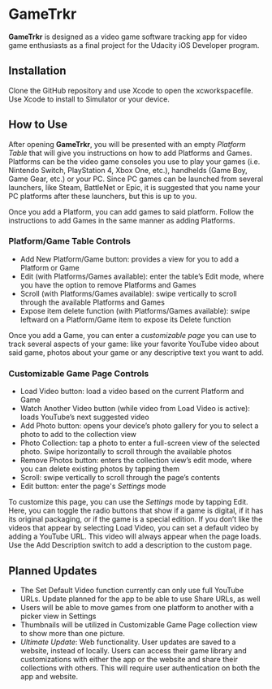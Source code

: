 # GameTrkr
**GameTrkr** is designed as a video game software tracking app for video game enthusiasts as a final project for the Udacity iOS Developer program.

## Installation
Clone the GitHub repository and use Xcode to open the xcworkspacefile.  Use Xcode to install to Simulator or your device.

## How to Use
After opening **GameTrkr**, you will be presented with an empty *Platform Table* that will give you instructions on how to add Platforms and Games.  Platforms can be the video game consoles you use to play your games (i.e. Nintendo Switch, PlayStation 4, Xbox One, etc.), handhelds (Game Boy, Game Gear, etc.) or your PC.  Since PC games can be launched from several launchers, like Steam, BattleNet or Epic, it is suggested that you name your PC platforms after these launchers, but this is up to you.

Once you add a Platform, you can add games to said platform.  Follow the instructions to add Games in the same manner as adding Platforms.

### Platform/Game Table Controls
-	Add New Platform/Game button: provides a view for you to add a Platform or Game
-	Edit (with Platforms/Games available): enter the table’s Edit mode, where you have the option to remove Platforms and Games
-	Scroll (with Platforms/Games available): swipe vertically to scroll through the available Platforms and Games
-	Expose item delete function (with Platforms/Games available):  swipe leftward on a Platform/Game item to expose its Delete function

Once you add a Game, you can enter a *customizable page* you can use to track several aspects of your game: like your favorite YouTube video about said game, photos about your game or any descriptive text you want to add.

### Customizable Game Page Controls
-	Load Video button: load a video based on the current Platform and Game
-	Watch Another Video button (while video from Load Video is active): loads YouTube’s next suggested video
-	Add Photo button: opens your device’s photo gallery for you to select a photo to add to the collection view
-	Photo Collection: tap a photo to enter a full-screen view of the selected photo.  Swipe horizontally to scroll through the available photos
-	Remove Photos button: enters the collection view’s edit mode, where you can delete existing photos by tapping them
-	Scroll: swipe vertically to scroll through the page’s contents
-	Edit button: enter the page's *Settings* mode

To customize this page, you can use the *Settings* mode by tapping Edit.  Here, you can toggle the radio buttons that show if a game is digital, if it has its original packaging, or if the game is a special edition.  If you don’t like the videos that appear by selecting Load Video, you can set a default video by adding a YouTube URL.  This video will always appear when the page loads.  Use the Add Description switch to add a description to the custom page.


## Planned Updates
-	The Set Default Video function currently can only use full YouTube URLs.  Update planned for the app to be able to use Share URLs, as well
-	Users will be able to move games from one platform to another with a picker view in Settings
- Thumbnails will be utilized in Customizable Game Page collection view to show more than one picture.
-	*Ultimate Update*: Web functionality.  User updates are saved to a website, instead of locally.  Users can access their game library and customizations with either the app or the website and share their collections with others.  This will require user authentication on both the app and website.
